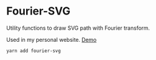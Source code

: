 # Fourier-SVG

Utility functions to draw SVG path with Fourier transform.

Used in my personal website. [Demo](https://sixian.li/)

`yarn add fourier-svg`
